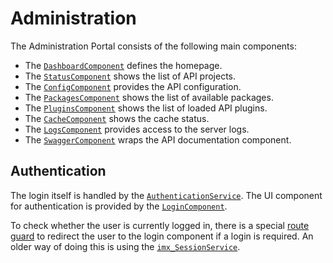 # Administration

The Administration Portal consists of the following main components:

- The [`DashboardComponent`](../../components/DashboardComponent.html) defines the homepage.
- The [`StatusComponent`](../../components/StatusComponent.html) shows the list of API projects.
- The [`ConfigComponent`](../../components/ConfigComponent.html) provides the API configuration.
- The [`PackagesComponent`](../../components/PackagesComponent.html) shows the list of available packages. 
- The [`PluginsComponent`](../../components/PluginsComponent.html) shows the list of loaded API plugins.
- The [`CacheComponent`](../../components/CacheComponent.html) shows the cache status.
- The [`LogsComponent`](../../components/LogsComponent.html) provides access to the server logs.
- The [`SwaggerComponent`](../../components/SwaggerComponent.html) wraps the API documentation component.

## Authentication

The login itself is handled by the [`AuthenticationService`](../../injectables/AuthenticationService.html). The UI component for authentication is provided by the [`LoginComponent`](../../components/LoginComponent.html).

To check whether the user is currently logged in, there is a special [route guard](../../guards/AuthenticationGuardService.html) to redirect the user to the login component if a login is required. An older way of doing this is using the [`imx_SessionService`](../../injectables/imx_SessionService.html).